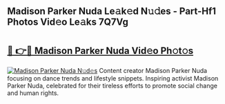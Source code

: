 ## Madison Parker Nuda Le𝚊k𝚎d N𝚞𝚍es - Part-Hf1 Photos Vid𝚎o Le𝚊ks 7Q7Vg

# <h2><a href="http://fbclgv.evod.top/?m=Madison+Parker+Nuda">🔗 👉🔴 Madison Parker Nuda Vid𝚎o Ph𝚘t𝚘s</a></h2>

[![Madison Parker Nuda N𝚞d𝚎s](https://i.imgur.com/8V9OHl7.gif)](http://fbclgv.evod.top/?m=Madison+Parker+Nuda)
Content creator Madison Parker Nuda focusing on dance trends and lifestyle snippets. Inspiring activist Madison Parker Nuda, celebrated for their tireless efforts to promote social change and human rights. 
